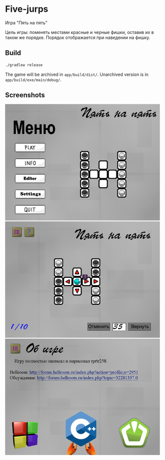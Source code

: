 # Five-jurps

Игра "Пять на пять"

Цель игры: поменять местами красные и черные фишки, оставив их в таком же порядке. Порядок отображается при наведении на фишку.

## Build
```bash
./gradlew release
```
The game will be archived in `app/build/dist/`. Unarchived version is in `app/build/exe/main/debug/`.

## Screenshots

![Menu](/screenshots/menu.png)
![Game](/screenshots/game.png)
![About](/app/resources/img/backgrounds/about.png)
